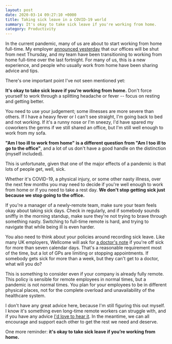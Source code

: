 ```yaml
---
layout: post
date: 2020-03-14 09:27:10 +0000
title: Taking sick leave in a COVID-19 world
summary: It's okay to take sick leave if you're working from home.
category: Productivity
---
```


In the current pandemic, many of us are about to start working from home full-time.
My employer [announced yesterday] that our offices will be shut from next Thursday, and my team have been transitioning to working from home full-time over the last fortnight.
For many of us, this is a new experience, and people who usually work from home have been sharing advice and tips.

[announced yesterday]: https://wellcome.ac.uk/news/wellcome-trust-and-wellcome-collection-planned-building-closure

There's one important point I've not seen mentioned yet:

**It's okay to take sick leave if you’re working from home.**
Don't force yourself to work through a splitting headache or fever -- focus on resting and getting better.

You need to use your judgement; some illnesses are more severe than others.
If I have a heavy fever or I can't see straight, I'm going back to bed and not working.
If it's a runny nose or I'm sneezy, I'd have spared my coworkers the germs if we still shared an office, but I'm still well enough to work from my sofa.

**"Am I too ill to work from home" is a different question from "Am I too ill to go to the office"**, and a lot of us don't have a good handle on the distinction (myself included).

This is unfortunate, given that one of the major effects of a pandemic is that lots of people get, well, sick.

Whether it's COVID-19, a physical injury, or some other nasty illness, over the next few months you may need to decide if you're well enough to work from home or if you need to take a rest day.
**We don't stop getting sick just because we stop going to the office.**

If you're a manager of a newly-remote team, make sure your team feels okay about taking sick days.
Check in regularly, and if somebody sounds sniffly in the morning standup, make sure they're not trying to brave through something nasty.
Switching to full-time remote is hard, and trying to navigate that while being ill is even harder.

You also need to think about your policies around recording sick leave.
Like many UK employers, Wellcome will ask for [a doctor's note] if you're off sick for more than seven calendar days.
That's a reasonable requirement most of the time, but a lot of GPs are limiting or stopping appointments.
If somebody gets sick for more than a week, but they can't get to a doctor, what will you do?

[a doctor's note]: https://www.gov.uk/government/collections/fit-note

This is something to consider even if your company is already fully remote.
This policy is sensible for remote employees in normal times, but a pandemic is not normal times.
You plan for your employees to be in different physical places, not for the complete overload and unavailability of the healthcare system.

I don't have any great advice here, because I'm still figuring this out myself.
I know it's something even long-time remote workers can struggle with, and if you have any advice [I'd love to hear it](https://twitter.com/alexwlchan).
In the meantime, we can all encourage and support each other to get the rest we need and deserve.

One more reminder: **it's okay to take sick leave if you’re working from home.**
